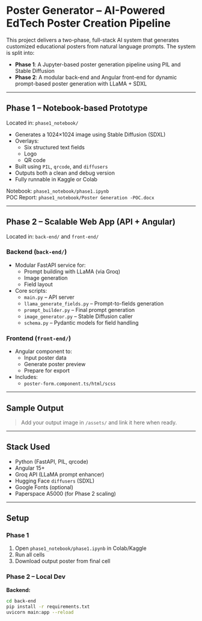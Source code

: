 # Poster Generator – AI-Powered EdTech Poster Creation Pipeline

This project delivers a two-phase, full-stack AI system that generates customized educational posters from natural language prompts. The system is split into:

- **Phase 1**: A Jupyter-based poster generation pipeline using PIL and Stable Diffusion
- **Phase 2**: A modular back-end and Angular front-end for dynamic prompt-based poster generation with LLaMA + SDXL

---

## Phase 1 – Notebook-based Prototype

Located in: `phase1_notebook/`

- Generates a 1024×1024 image using Stable Diffusion (SDXL)
- Overlays:
  - Six structured text fields
  - Logo
  - QR code
- Built using `PIL`, `qrcode`, and `diffusers`
- Outputs both a clean and debug version
- Fully runnable in Kaggle or Colab

Notebook: `phase1_notebook/phase1.ipynb`  
POC Report: `phase1_notebook/Poster Generation -POC.docx`

---

## Phase 2 – Scalable Web App (API + Angular)

Located in: `back-end/` and `front-end/`

### Backend (`back-end/`)
- Modular FastAPI service for:
  - Prompt building with LLaMA (via Groq)
  - Image generation
  - Field layout
- Core scripts:
  - `main.py` – API server
  - `llama_generate_fields.py` – Prompt-to-fields generation
  - `prompt_builder.py` – Final prompt generation
  - `image_generator.py` – Stable Diffusion caller
  - `schema.py` – Pydantic models for field handling

### Frontend (`front-end/`)
- Angular component to:
  - Input poster data
  - Generate poster preview
  - Prepare for export
- Includes:
  - `poster-form.component.ts/html/scss`

---

## Sample Output

> Add your output image in `/assets/` and link it here when ready.

---

## Stack Used

- Python (FastAPI, PIL, qrcode)
- Angular 15+
- Groq API (LLaMA prompt enhancer)
- Hugging Face `diffusers` (SDXL)
- Google Fonts (optional)
- Paperspace A5000 (for Phase 2 scaling)

---

## Setup

### Phase 1

1. Open `phase1_notebook/phase1.ipynb` in Colab/Kaggle
2. Run all cells
3. Download output poster from final cell

### Phase 2 – Local Dev

**Backend:**
```bash
cd back-end
pip install -r requirements.txt
uvicorn main:app --reload
